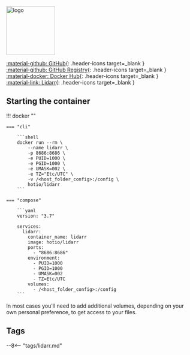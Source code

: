 <img src="https://hotio.dev/img/lidarr.png" alt="logo" height="130" width="130">

[:material-github: GitHub](https://github.com/hotio/lidarr){: .header-icons target=_blank }  
[:material-github: GitHub Registry](https://github.com/orgs/hotio/packages/container/package/lidarr){: .header-icons target=_blank }  
[:material-docker: Docker Hub](https://hub.docker.com/r/hotio/lidarr){: .header-icons target=_blank }  
[:material-link: Lidarr](https://github.com/lidarr/lidarr){: .header-icons target=_blank }  

## Starting the container

!!! docker ""

    === "cli"

        ```shell
        docker run --rm \
            --name lidarr \
            -p 8686:8686 \
            -e PUID=1000 \
            -e PGID=1000 \
            -e UMASK=002 \
            -e TZ="Etc/UTC" \
            -v /<host_folder_config>:/config \
            hotio/lidarr
        ```

    === "compose"

        ```yaml
        version: "3.7"

        services:
          lidarr:
            container_name: lidarr
            image: hotio/lidarr
            ports:
              - "8686:8686"
            environment:
              - PUID=1000
              - PGID=1000
              - UMASK=002
              - TZ=Etc/UTC
            volumes:
              - /<host_folder_config>:/config
        ```

In most cases you'll need to add additional volumes, depending on your own personal preference, to get access to your files.

## Tags

--8<-- "tags/lidarr.md"

